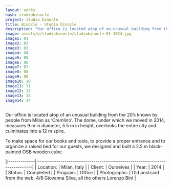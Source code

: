 ```yaml
---
layout: works
hash: studiobinocle
project: studio binocle
title: Binocle - Studio binocle
description: "Our office is located atop of an unusual building from the 20’s known by people from Milan as ‘Cremlino’. The dome, under which we moved in 2014, measures 9m..."
image: assets/p/studiobinocle/studiobinocle-01-1024.jpg
image1: 01
image2: 02
image3: 03
image4: 04
image5: 05
image6: 06
image7: 07
image8: 08
image9: 09
image10: 10
image11: 11
image12: 12
image13: 13
image14: 14
---
```


Our office is located atop of an unusual building from the 20’s known by people from Milan as ‘Cremlino’. The dome, under which we moved in 2014, measures 9 m in diameter, 5.5 m in height, overlooks the entire city and culminates into a 12 m spire.

To make space for our books and tools, to provide a proper entrance and to organize a raised bed for our guests, we designed and built a 2.5 m black-painted OSB wooden cube.


|:-------------|:---------------------------------------------------------------------------|
| Location:    | Milan, Italy                                                               |
| Client:      | Ourselves                                                                  |
| Year:        | 2014                                                                       |
| Status:      | Completed                                                                  |
| Program:     | Office                                                                     |
| Photographs: | Old postcard from the web, 4/8 Giovanna Silva, all the others Lorenzo Bini |
